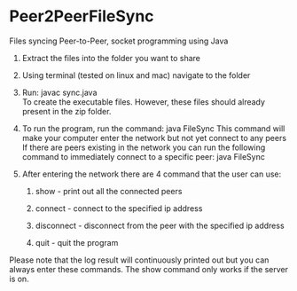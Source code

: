 Peer2PeerFileSync
=================

Files syncing Peer-to-Peer, socket programming using Java
1. Extract the files into the folder you want to share

2. Using terminal (tested on linux and mac) navigate to the folder

3. Run: 
        javac sync.java        
To create the executable files. However, these files should already present in the zip folder.

4. To run the program, run the command: 
        java FileSync
This command will make your computer enter the network but not yet connect to any peers
If there are peers existing in the network you can run the following command to immediately connect to a specific peer:
        java FileSync <ip adress>

5. After entering the network there are 4 command that the user can use:

    1) show - print out all the connected peers
    
    2) connect <ip address> - connect to the specified ip address
    
    3) disconnect <ip address> - disconnect from the peer with the specified ip address
    
    4) quit - quit the program
    
Please note that the log result will continuously printed out but you can always enter these commands.
The show command only works if the server is on.



